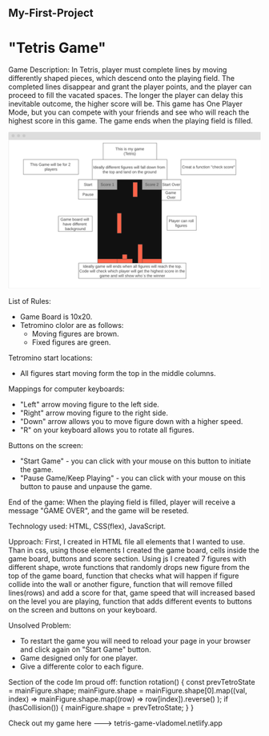 ## My-First-Project
# "Tetris Game"

Game Description:
In Tetris, player must complete lines by moving differently shaped pieces, which descend onto the playing field. The completed lines disappear and grant the player points, and the player can proceed to fill the vacated spaces. The longer the player can delay this inevitable outcome, the higher score will be. This game has One Player Mode, but you can compete with your friends and see who will reach the highest score in this game. The game ends when the playing field is filled.


![alt text](https://github.com/joejons55/First-Project/blob/master/Tetris-Project.png)


List of Rules:
* Game Board is 10x20.
* Tetromino clolor are as follows:
  - Moving figures are brown.
  - Fixed figures are green.
  
Tetromino start locations:
* All figures start moving form the top in the middle columns.

Mappings for computer keyboards:
* "Left" arrow moving figure to the left side.
* "Right" arrow moving figure to the right side.
* "Down" arrow allows you to move figure down with a higher speed.
* "R" on your keyboard allows you to rotate all figures.

Buttons on the screen:
* "Start Game" - you can click with your mouse on this button to initiate the game.
* "Pause Game/Keep Playing" - you can click with your mouse on this button to pause and unpause the game.

End of the game:
When the playing field is filled, player will receive a message "GAME OVER", and the game will be reseted. 

Technology used:
HTML, CSS(flex), JavaScript. 

Upproach:
First, I created in HTML file all elements that I wanted to use. Than in css, using those elements I created the game board, cells inside the game board, buttons and score section. Using js I created 7 figures with different shape, wrote functions that randomly drops new figure from the top of the game board, function that checks what will happen if figure collide into the wall or another figure, function that will remove filled lines(rows) and add a score for that, game speed that will increased based on the level you are playing, function that adds different events to buttons on the screen and buttons on your keyboard.

Unsolved Problem:
* To restart the game you will need to reload your page in your browser and click again on "Start Game" button.
* Game designed only for one player. 
* Give a differente color to each figure. 

Section of the code Im proud off:
function rotation() {
    const prevTetroState = mainFigure.shape;
    mainFigure.shape = mainFigure.shape[0].map((val, index) =>
      mainFigure.shape.map((row) => row[index]).reverse()
    );
    if (hasCollision()) {
      mainFigure.shape = prevTetroState;
    }
  }



Check out my game here ---> tetris-game-vladomel.netlify.app
